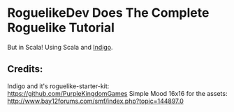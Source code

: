 # RoguelikeDev Does The Complete Roguelike Tutorial

But in Scala! Using Scala and [Indigo](https://indigoengine.io/).

## Credits:

Indigo and it's roguelike-starter-kit: https://github.com/PurpleKingdomGames
Simple Mood 16x16 for the assets: http://www.bay12forums.com/smf/index.php?topic=144897.0

